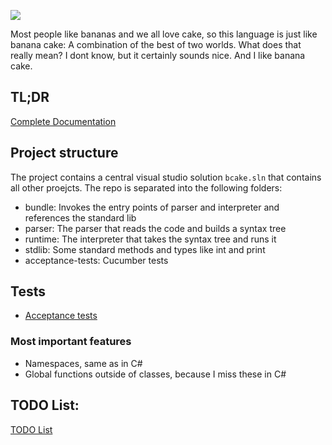 ![](docs/assets/banner.jpg)

Most people like bananas and we all love cake, so this language is just like banana cake: A combination of the best of two worlds. What does that really mean? I dont know, but it certainly sounds nice. And I like banana cake.

## TL;DR
[Complete Documentation](SPECS.md)

## Project structure

The project contains a central visual studio solution `bcake.sln` that contains all other proejcts. The repo is separated into the following folders:
- bundle: Invokes the entry points of parser and interpreter and references the standard lib
- parser: The parser that reads the code and builds a syntax tree
- runtime: The interpreter that takes the syntax tree and runs it
- stdlib: Some standard methods and types like int and print
- acceptance-tests: Cucumber tests

## Tests

- [Acceptance tests](https://github.com/PixelSnake/bananacake-tests)

### Most important features

* Namespaces, same as in C#
* Global functions outside of classes, because I miss these in C#

## TODO List:

[TODO List](TODO.md)
